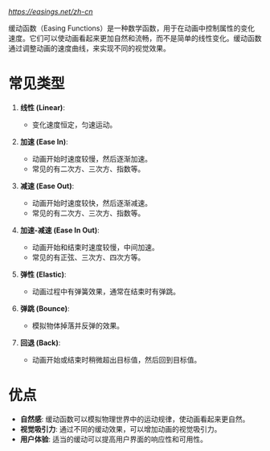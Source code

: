 *https://easings.net/zh-cn*

缓动函数（Easing Functions）是一种数学函数，用于在动画中控制属性的变化速度。它们可以使动画看起来更加自然和流畅，而不是简单的线性变化。缓动函数通过调整动画的速度曲线，来实现不同的视觉效果。

# 常见类型

1. **线性 (Linear)**:
   - 变化速度恒定，匀速运动。

2. **加速 (Ease In)**:
   - 动画开始时速度较慢，然后逐渐加速。
   - 常见的有二次方、三次方、指数等。

3. **减速 (Ease Out)**:
   - 动画开始时速度较快，然后逐渐减速。
   - 常见的有二次方、三次方、指数等。

4. **加速-减速 (Ease In Out)**:
   - 动画开始和结束时速度较慢，中间加速。
   - 常见的有正弦、三次方、四次方等。

5. **弹性 (Elastic)**:
   - 动画过程中有弹簧效果，通常在结束时有弹跳。

6. **弹跳 (Bounce)**:
   - 模拟物体掉落并反弹的效果。

7. **回退 (Back)**:
   - 动画开始或结束时稍微超出目标值，然后回到目标值。

# 优点

- **自然感**: 缓动函数可以模拟物理世界中的运动规律，使动画看起来更自然。
- **视觉吸引力**: 通过不同的缓动效果，可以增加动画的视觉吸引力。
- **用户体验**: 适当的缓动可以提高用户界面的响应性和可用性。


